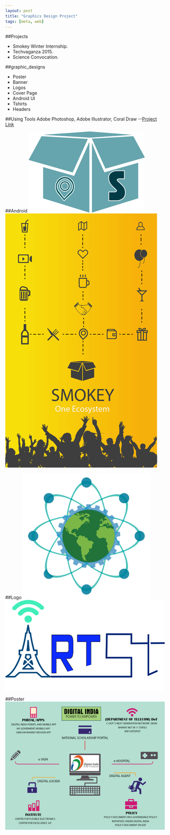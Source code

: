 ```yaml
---
layout: post
title: "Graphics Design Project"
tags: [meta, web]
---
```


##Projects
- Smokey Winter Internship.
- Techvaganza 2015.
- Science Convocation.

##graphic_designs
- Poster
- Banner
- Logos
- Cover Page
- Android UI
- Tshirts
- Headers

##Using Tools Adobe Photoshop, Adobe Illustrator, Coral Draw
--[Project Link](https://github.com/rahulworld/graphic_designs)

##Android 
![rahulworld](/assets/image/logofeb1.png)
![rahulworld](/assets/image/splash2feb.png)

##Logo
![rahulworld](/assets/image/IMG-20150823-WA0001.png)
![rahulworld](/assets/image/r14.jpg)

##Poster
![rahulworld](/assets/image/digi4.png)